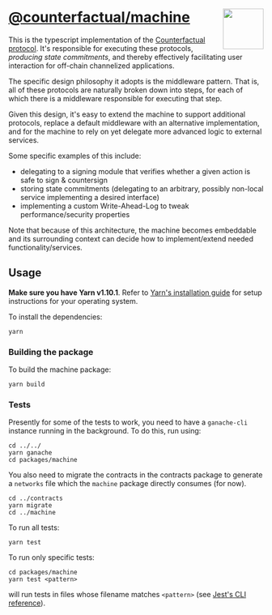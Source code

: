 # [@counterfactual/machine](https://github.com/counterfactual/monorepo/packages/machine) <img align="right" src="https://static1.squarespace.com/static/59ee6243268b96cc1fb2b14a/t/5af73bca1ae6cf80fc1cc250/1529369816810/?format=1500w" height="80px" />

This is the typescript implementation of the [Counterfactual protocol](https://github.com/counterfactual/specs/blob/master/v0/protocols.md). It's responsible for executing these protocols, _producing state commitments_, and thereby effectively facilitating user interaction for off-chain channelized applications.

The specific design philosophy it adopts is the middleware pattern. That is, all of these protocols are naturally broken down into steps, for each of which there is a middleware responsible for executing that step.

Given this design, it's easy to extend the machine to support additional protocols, replace a default middleware with an alternative implementation, and for the machine to rely on yet delegate more advanced logic to external services.

Some specific examples of this include:

- delegating to a signing module that verifies whether a given action is safe to sign & countersign
- storing state commitments (delegating to an arbitrary, possibly non-local service implementing a desired interface)
- implementing a custom Write-Ahead-Log to tweak performance/security properties

Note that because of this architecture, the machine becomes embeddable and its surrounding context can decide how to implement/extend needed functionality/services.

## Usage

**Make sure you have Yarn v1.10.1**. Refer to [Yarn's installation guide](https://yarnpkg.com/lang/en/docs/install/) for setup instructions for your operating system.

To install the dependencies:

```shell
yarn
```

### Building the package

To build the machine package:

```shell
yarn build
```

### Tests

Presently for some of the tests to work, you need to have a `ganache-cli` instance running in the background. To do this, run using:

```shell
cd ../../
yarn ganache
cd packages/machine
```

You also need to migrate the contracts in the contracts package to generate a `networks` file which the `machine` package directly consumes (for now).

```shell
cd ../contracts
yarn migrate
cd ../machine
```

To run all tests:

```shell
yarn test
```

To run only specific tests:

```shell
cd packages/machine
yarn test <pattern>
```

will run tests in files whose filename matches  `<pattern>` (see [Jest's CLI reference](https://jestjs.io/docs/en/cli.html#running-from-the-command-line)).
